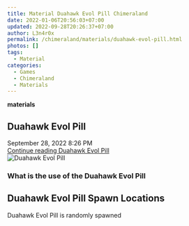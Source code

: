 ```yaml
---
title: Material Duahawk Evol Pill Chimeraland
date: 2022-01-06T20:56:03+07:00
updated: 2022-09-28T20:26:37+07:00
author: L3n4r0x
permalink: /chimeraland/materials/duahawk-evol-pill.html
photos: []
tags:
  - Material
categories:
  - Games
  - Chimeraland
  - Materials
---
```


<section id="bootstrap-wrapper">
  <link
    rel="stylesheet"
    href="https://cdn.statically.io/gh/dimaslanjaka/Web-Manajemen/40ac3225/css/bootstrap-4.5-wrapper.css"
  />
  <div
    class="row g-0 border rounded overflow-hidden flex-md-row mb-4 shadow-sm position-relative bg-light text-dark"
  >
    <div class="col p-4 d-flex flex-column position-static">
      <strong class="d-inline-block mb-2 text-success">materials</strong>
      <h2 class="mb-0">Duahawk Evol Pill</h2>
      <div class="mb-1 text-muted">September 28, 2022 8:26 PM</div>
      <a
        href="/chimeraland/materials/duahawk-evol-pill.html"
        class="stretched-link d-none"
        >Continue reading Duahawk Evol Pill</a
      >
    </div>
    <div class="col-auto d-none d-lg-block">
      <img
        src="https://via.placeholder.com/550x50/FFFFFF/000000/?text=Duahawk Evol Pill"
        alt="Duahawk Evol Pill"
      />
    </div>
  </div>
  <div class="row bg-light text-dark">
    <div class="col-lg-6 col-12 mb-2">
      <div class="card">
        <div class="card-body">
          <h3 class="card-title">What is the use of the Duahawk Evol Pill</h3>
          <div class="card-text"><ul></ul></div>
        </div>
      </div>
    </div>
    <div class="col-lg-6 col-12 mb-2"></div>
    <div class="col-12 mb-2">
      <h2>Duahawk Evol Pill Spawn Locations</h2>
      <p>Duahawk Evol Pill is randomly spawned</p>
    </div>
  </div>
</section>